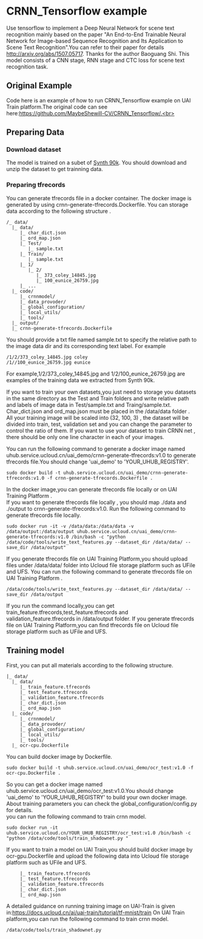 # CRNN_Tensorflow example 
Use tensorflow to implement a Deep Neural Network for scene text recognition mainly based on the paper "An End-to-End Trainable Neural Network for Image-based Sequence Recognition and Its Application to Scene Text Recognition".You can refer to their paper for details http://arxiv.org/abs/1507.05717. Thanks for the author Baoguang Shi.
This model consists of a CNN stage, RNN stage and CTC loss for scene text recognition task.

## Original Example
Code here is an example of how to run CRNN_Tensorflow example on UAI Train platform.The original code can see here:https://github.com/MaybeShewill-CV/CRNN_Tensorflow/.<br>

## Preparing  Data 
### Download dataset
The model is trained on a subet of [Synth 90k](http://www.robots.ox.ac.uk/~vgg/data/text/). You should download and unzip the dataset to get trainning data.
### Preparing tfrecords
You can generate tfrecords file in a docker container. 
The docker image is generated by using crnn-generate-tfrecords.Dockerfile. 
You can storage data according to the following structure . 

```
/_ data/
  |_ data/
	 |_ char_dict.json
	 |_ ord_map.json
     |_ Test/
        |_ sample.txt
     |_ Train/
        |_ sample.txt
     |_ 1/
        |_ 2/
		   |_ 373_coley_14845.jpg
           |_ 100_eunice_26759.jpg
     |_ ...
  |_ code/
     |_ crnnmodel/
	 |_ data_provoder/
	 |_ global_configuration/
	 |_ local_utils/
	 |_ tools/
  |_ output/
  |_ crnn-generate-tfrecords.Dockerfile
```

You should provide a txt file named sample.txt to specify the relative path to the image data dir and its corresponding text label. For example
```
/1/2/373_coley_14845.jpg coley
/1//100_eunice_26759.jpg eunice
```
For example,1/2/373_coley_14845.jpg and 1/2/100_eunice_26759.jpg are examples of the training data we extracted from Synth 90k.

If you want to train your own datasets,you just need to storage you datasets in the same directory as the Test and Train folders and write relative path and labels of image data in Test/sample.txt and Traing/sample.txt.
 Char_dict.json and ord_map.json must be placed in the /data/data folder . All your training image will be scaled into (32, 100, 3) , the dataset will be divided into train, test, validation set and you can change the parameter to control the ratio of them.
 If you want to use your dataset to train CRNN net , there should be only one line character in each of your images.<br>




You can run the following command to generate a docker image named uhub.service.ucloud.cn/uai_demo/crnn-generate-tfrecords:v1.0 to generate tfrecords file.You should change 'uai_demo' to 'YOUR_UHUB_REGISTRY'.
```
sudo docker build -t uhub.service.ucloud.cn/uai_demo/crnn-generate-tfrecords:v1.0 -f crnn-generate-tfrecords.Dockerfile .
```
In the docker image,you can generate tfrecords file locally or on UAI Training Platform .<br>
If you want to generate tfrecords file locally , you should map ./data and ./output to crnn-generate-tfrecords:v1.0.
Run the following command to generate tfrecords file locally.

```
sudo docker run -it -v /data/data:/data/data -v /data/output:/data/output uhub.service.ucloud.cn/uai_demo/crnn-generate-tfrecords:v1.0 /bin/bash -c "python /data/code/tools/write_text_features.py --dataset_dir /data/data/ --save_dir /data/output"
```
If you generate tfrecords file on UAI Training Platform,you should upload files under /data/data/ folder into Ucloud file storage platform such as UFile and UFS.
You can run the following command to generate tfrecords file on UAI Training Platform .<br>
```
/data/code/tools/write_text_features.py --dataset_dir /data/data/ --save_dir /data/output
```
If you run the command locally,you can get train_feature.tfrecords,test_feature.tfrecords and validation_feature.tfrecords in /data/output folder.
If you generate tfrecords file on UAI Training Platform,you can find tfrecords file on Ucloud file storage platform such as UFile and UFS.

## Training model 
First, you can put all materials according to the following structure.
```
|_ data/
  |_ data/
     |_ train_feature.tfrecords
	 |_ test_feature.tfrecords
	 |_ validation_feature.tfrecords
	 |_ char_dict.json
	 |_ ord_map.json
  |_ code/
     |_ crnnmodel/
	 |_ data_provoder/
	 |_ global_configuration/
	 |_ local_utils/
	 |_ tools/
  |_ ocr-cpu.Dockerfile 
```
You can build docker image by Dockerfile.

```
sudo docker build -t uhub.service.ucloud.cn/uai_demo/ocr_test:v1.0 -f ocr-cpu.Dockerfile .
```
So you can get a docker image named uhub.service.ucloud.cn/uai_demo/ocr_test:v1.0.You should change 'uai_demo' to 'YOUR\_UHUB\_REGISTRY' to build your own docker image.<br>
About training parameters you can check the global_configuration/config.py for details.<br>
you can run the following command to train crnn model.<br>
```
sudo docker run -it uhub.service.ucloud.cn/YOUR_UHUB_REGISTRY/ocr_test:v1.0 /bin/bash -c "python /data/code/tools/train_shadownet.py "
```
If you want to train a model on UAI Train,you should build docker image by ocr-gpu.Dockerfile and upload the following data into Ucloud file storage platform such as UFile and UFS.
```
     |_ train_feature.tfrecords
	 |_ test_feature.tfrecords
	 |_ validation_feature.tfrecords
	 |_ char_dict.json
	 |_ ord_map.json
```
A detailed guidance on running training image on UAI-Train is given in:https://docs.ucloud.cn/ai/uai-train/tutorial/tf-mnist/train
On UAI Train platform,you can run the following command to train crnn model.<br>
```
/data/code/tools/train_shadownet.py 
```


